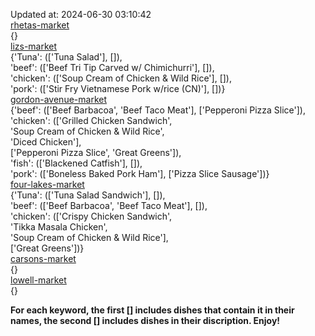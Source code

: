 Updated at: 2024-06-30 03:10:42  
[rhetas-market](https://wisc-housingdining.nutrislice.com/menu/rhetas-market/lunch/2024-06-30)  
{}  
[lizs-market](https://wisc-housingdining.nutrislice.com/menu/lizs-market/lunch/2024-06-30)  
{'Tuna': (['Tuna Salad'], []),  
 'beef': (['Beef Tri Tip Carved w/ Chimichurri'], []),  
 'chicken': (['Soup Cream of Chicken & Wild Rice'], []),  
 'pork': (['Stir Fry Vietnamese Pork w/rice (CN)'], [])}  
[gordon-avenue-market](https://wisc-housingdining.nutrislice.com/menu/gordon-avenue-market/lunch/2024-06-30)  
{'beef': (['Beef Barbacoa', 'Beef Taco Meat'], ['Pepperoni Pizza Slice']),  
 'chicken': (['Grilled Chicken Sandwich',  
              'Soup Cream of Chicken & Wild Rice',  
              'Diced Chicken'],  
             ['Pepperoni Pizza Slice', 'Great Greens']),  
 'fish': (['Blackened Catfish'], []),  
 'pork': (['Boneless Baked Pork Ham'], ['Pizza Slice Sausage'])}  
[four-lakes-market](https://wisc-housingdining.nutrislice.com/menu/four-lakes-market/lunch/2024-06-30)  
{'Tuna': (['Tuna Salad Sandwich'], []),  
 'beef': (['Beef Barbacoa', 'Beef Taco Meat'], []),  
 'chicken': (['Crispy Chicken Sandwich',  
              'Tikka Masala Chicken',  
              'Soup Cream of Chicken & Wild Rice'],  
             ['Great Greens'])}  
[carsons-market](https://wisc-housingdining.nutrislice.com/menu/carsons-market/lunch/2024-06-30)  
{}  
[lowell-market](https://wisc-housingdining.nutrislice.com/menu/lowell-market/lunch/2024-06-30)  
{}  
  
**For each keyword, the first [] includes dishes that contain it in their names, the second [] includes dishes in their discription. Enjoy!**  
